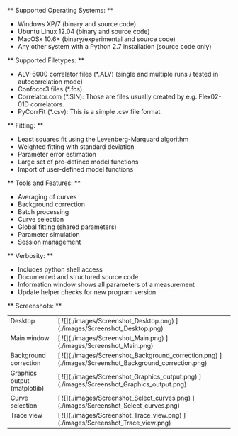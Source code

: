 ** Supported Operating Systems: **
- Windows XP/7 (binary and source code)  
- Ubuntu Linux 12.04 (binary and source code) 
- MacOSx 10.6+ (binary/experimental and source code) 
- Any other system with a Python 2.7 installation (source code only) 

** Supported Filetypes: **
- ALV-6000 correlator files (*.ALV) (single and multiple runs / tested in autocorrelation mode) 
- Confocor3 files (*.fcs)
- Correlator.com (*.SIN): Those are files usually created by e.g. Flex02-01D correlators.
- PyCorrFit (*.csv): This is a simple .csv file format.        

** Fitting: **
- Least squares fit using the Levenberg-Marquard algorithm
-  Weighted fitting with standard deviation
- Parameter error estimation 
- Large set of pre-defined model functions 
- Import of user-defined model functions 

** Tools and Features: **
- Averaging of curves
- Background correction
- Batch processing
- Curve selection
- Global fitting (shared parameters)
- Parameter simulation
- Session management

** Verbosity: **
- Includes python shell access
- Documented and structured source code
- Information window shows all parameters of a measurement
- Update helper checks for new program version

** Screenshots: **

<table>
<tr>
  <td  valign="top">Desktop</td>
  <td>[
    ![](./images/Screenshot_Desktop.png) ](./images/Screenshot_Desktop.png)</td>
</tr>

<tr>
  <td  valign="top">Main  window</td>
  <td>[
      ![](./images/Screenshot_Main.png) ](./images/Screenshot_Main.png)</td>
</tr>

<tr>
  <td  valign="top">Background correction</td>
  <td>[
      ![](./images/Screenshot_Background_correction.png) ](./images/Screenshot_Background_correction.png)</td>
</tr>

<tr>
  <td  valign="top">Graphics  output  (matplotlib)</td>
  <td>[
      ![](./images/Screenshot_Graphics_output.png) ](./images/Screenshot_Graphics_output.png)</td>
</tr>

<tr>
  <td  valign="top">Curve  selection</td>
  <td>[
      ![](./images/Screenshot_Select_curves.png) ](./images/Screenshot_Select_curves.png)</td>
</tr>

<tr>
  <td  valign="top">Trace  view</td>
  <td>[
      ![](./images/Screenshot_Trace_view.png) ](./images/Screenshot_Trace_view.png)</td>
</tr>

</table>
